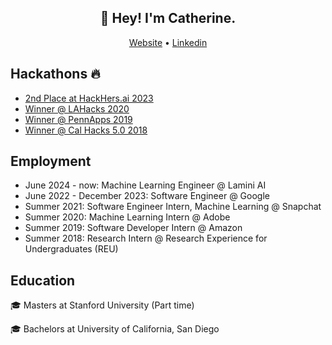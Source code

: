 <h2 align="center">👋 Hey! I'm Catherine.</h2>
<p align="center">
  <a href="https://catherinelee274.github.io/">Website</a> •
  <a href="https://www.linkedin.com/in/~catherine/">Linkedin</a>
</p>
<!-- ## Skills and technology -->

<!-- <table>
<tr><td>Languages</td><td><strong>JavaScript</strong>, Python, Perl, C, Emacs lisp, bash, some Scala and Elixir</td></tr>
<tr><td>Libs & frameworks</td><td><strong>Ember</strong>, <strong>React</strong>, <strong>Node.js</strong>, <strong>Vanilla JS</strong>, CanJS, ExtJS/Sencha, JQuery</td></tr>
<tr><td>Web</td><td>HTML5, CSS3, ES2015+</td></tr>
<tr><td>VCS</td><td><strong>git</strong> + github/gitlab, cvs</td></tr>
<tr><td>Databases</td><td>MySQL, SQLite</td></tr>
<tr><td>Computer Ethics</td><td>Ethical analysis, expert knowledge of ethics and rationality</td></tr>
<tr><td>Others</td><td>Expert in logic, diversity-in-tech enthusiast</td></tr>
</table> -->
## Hackathons :fire:
* [2nd Place at HackHers.ai 2023](https://github.com/jeesunikim/virtual-try-on-team/tree/d64dcf0e210b19cfe4426a0803056ee93ead647e)
* [Winner @ LAHacks 2020](https://github.com/gits-lit/place.it)
* [Winner @ PennApps 2019](https://github.com/ayushupneja/Bikeable/tree/master)
* [Winner @ Cal Hacks 5.0 2018](https://github.com/DevinMui/pictionary)

## Employment
* June 2024 - now: Machine Learning Engineer @ Lamini AI
* June 2022 - December 2023: Software Engineer @ Google
* Summer 2021: Software Engineer Intern, Machine Learning @ Snapchat
* Summer 2020: Machine Learning Intern @ Adobe
* Summer 2019: Software Developer Intern @ Amazon
* Summer 2018: Research Intern @ Research Experience for Undergraduates (REU)

## Education
:mortar_board: Masters at Stanford University (Part time) 

:mortar_board: Bachelors at University of California, San Diego
